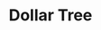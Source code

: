 ---
title: "Dollar Tree"
url: /chicago/dollar-tree-north-milwaukee-avenue-3/
shop: variety store
---